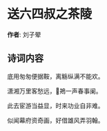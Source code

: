 # 送六四叔之茶陵

**作者**: 刘子翚

## 诗词内容

底用匆匆便据鞍，离觞纵满不能欢。

潇湘万里客愁远，𫛸鴂一声春事阑。

此去宦游当益显，时来功业自非难。

似闻幕府资奇画，好借雄风弄羽翰。

